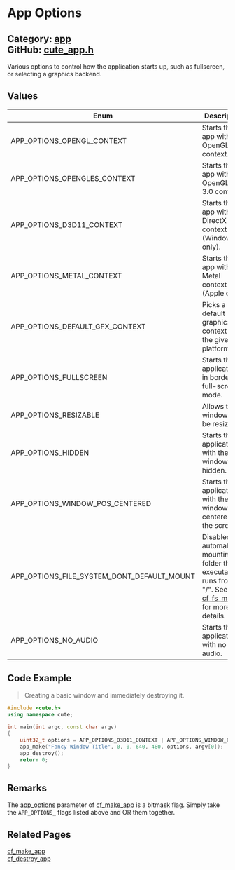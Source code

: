 [](../header.md ':include')

# App Options

Category: [app](/api_reference?id=app)  
GitHub: [cute_app.h](https://github.com/RandyGaul/cute_framework/blob/master/include/cute_app.h)  
---

Various options to control how the application starts up, such as fullscreen, or selecting a graphics backend.

## Values

Enum | Description
--- | ---
APP_OPTIONS_OPENGL_CONTEXT | Starts the app with an OpenGL 3.3 context.
APP_OPTIONS_OPENGLES_CONTEXT | Starts the app with an OpenGL ES 3.0 context.
APP_OPTIONS_D3D11_CONTEXT | Starts the app with a DirectX 11 context (Windows only).
APP_OPTIONS_METAL_CONTEXT | Starts the app with a Metal context (Apple only).
APP_OPTIONS_DEFAULT_GFX_CONTEXT | Picks a good default graphics context for the given platform.
APP_OPTIONS_FULLSCREEN | Starts the application in borderless full-screen mode.
APP_OPTIONS_RESIZABLE | Allows the window to be resized.
APP_OPTIONS_HIDDEN | Starts the application with the window hidden.
APP_OPTIONS_WINDOW_POS_CENTERED | Starts the application with the window centered on the screen.
APP_OPTIONS_FILE_SYSTEM_DONT_DEFAULT_MOUNT | Disables automatically mounting the folder the executable runs from to "/". See [cf_fs_mount](/file/cf_fs_mount.md) for more details.
APP_OPTIONS_NO_AUDIO | Starts the application with no audio.

## Code Example

> Creating a basic window and immediately destroying it.

```cpp
#include <cute.h>
using namespace cute;

int main(int argc, const char argv)
{
    uint32_t options = APP_OPTIONS_D3D11_CONTEXT | APP_OPTIONS_WINDOW_POS_CENTERED;
    app_make("Fancy Window Title", 0, 0, 640, 480, options, argv[0]);
    app_destroy();
    return 0;
}
```

## Remarks

The [app_options](/app/app_options.md) parameter of [cf_make_app](/app/cf_make_app.md) is a bitmask flag. Simply take the `APP_OPTIONS_` flags listed above and OR them together.

## Related Pages

[cf_make_app](/app/cf_make_app.md)  
[cf_destroy_app](/app/cf_destroy_app.md)  
